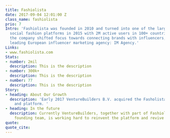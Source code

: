 ```yaml
---
title: Fashiolista
date: 2017-09-04 12:01:00 Z
class_name: fashiolista
prio: 7
Intro: 'Fashiolista was founded in 2010 and turned into one of the largest international
  social fashion platforms in 2015 with 2M active users in 100+ countries. From there
  the company shifted focus towards connecting brands with influencers, creating the
  leading European influencer marketing agency: IM Agency.'
Links:
- www.fashiolista.com
Stats:
- number: 2mil
  description: This is the description
- number: 300k+
  description: This is the description
- number: 77
  description: This is the description
Story:
- heading: About Our Growth
  description: 'Early 2017 VentureBuilders B.V. acquired the Fasholista.com brandname
    and platform. '
- heading: In the future
  description: Currently VentureBuilders, together with part of Fashiolista’s original
    founding team, is working hard to reinvent the platform and revive the community.
quote: 
quote_cite: 
---
```


